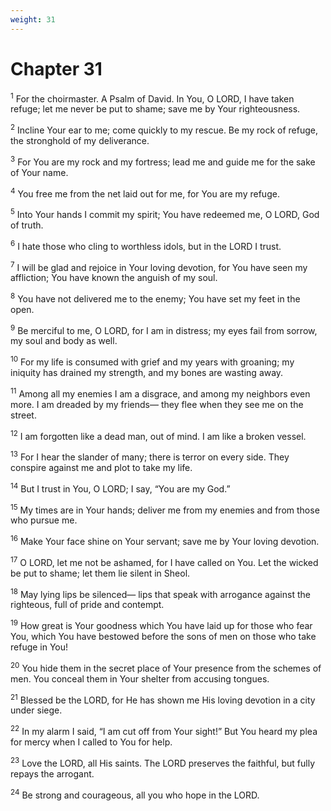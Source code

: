 ```yaml
---
weight: 31
---
```


# Chapter 31

<sup>1</sup> For the choirmaster. A Psalm of David. In You, O LORD, I have taken refuge; let me never be put to shame; save me by Your righteousness. 

<sup>2</sup> Incline Your ear to me; come quickly to my rescue. Be my rock of refuge, the stronghold of my deliverance. 

<sup>3</sup> For You are my rock and my fortress; lead me and guide me for the sake of Your name. 

<sup>4</sup> You free me from the net laid out for me, for You are my refuge. 

<sup>5</sup> Into Your hands I commit my spirit; You have redeemed me, O LORD, God of truth. 

<sup>6</sup> I hate those who cling to worthless idols, but in the LORD I trust. 

<sup>7</sup> I will be glad and rejoice in Your loving devotion, for You have seen my affliction; You have known the anguish of my soul. 

<sup>8</sup> You have not delivered me to the enemy; You have set my feet in the open. 

<sup>9</sup> Be merciful to me, O LORD, for I am in distress; my eyes fail from sorrow, my soul and body as well. 

<sup>10</sup> For my life is consumed with grief and my years with groaning; my iniquity has drained my strength, and my bones are wasting away. 

<sup>11</sup> Among all my enemies I am a disgrace, and among my neighbors even more. I am dreaded by my friends— they flee when they see me on the street. 

<sup>12</sup> I am forgotten like a dead man, out of mind. I am like a broken vessel. 

<sup>13</sup> For I hear the slander of many; there is terror on every side. They conspire against me and plot to take my life. 

<sup>14</sup> But I trust in You, O LORD; I say, “You are my God.” 

<sup>15</sup> My times are in Your hands; deliver me from my enemies and from those who pursue me. 

<sup>16</sup> Make Your face shine on Your servant; save me by Your loving devotion. 

<sup>17</sup> O LORD, let me not be ashamed, for I have called on You. Let the wicked be put to shame; let them lie silent in Sheol. 

<sup>18</sup> May lying lips be silenced— lips that speak with arrogance against the righteous, full of pride and contempt. 

<sup>19</sup> How great is Your goodness which You have laid up for those who fear You, which You have bestowed before the sons of men on those who take refuge in You! 

<sup>20</sup> You hide them in the secret place of Your presence from the schemes of men. You conceal them in Your shelter from accusing tongues. 

<sup>21</sup> Blessed be the LORD, for He has shown me His loving devotion in a city under siege. 

<sup>22</sup> In my alarm I said, “I am cut off from Your sight!” But You heard my plea for mercy when I called to You for help. 

<sup>23</sup> Love the LORD, all His saints. The LORD preserves the faithful, but fully repays the arrogant. 

<sup>24</sup> Be strong and courageous, all you who hope in the LORD. 


